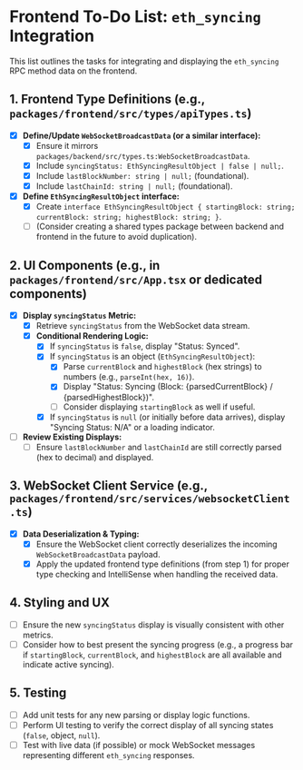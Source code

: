 # Frontend To-Do List: `eth_syncing` Integration

This list outlines the tasks for integrating and displaying the `eth_syncing` RPC method data on the frontend.

## 1. Frontend Type Definitions (e.g., `packages/frontend/src/types/apiTypes.ts`)
- [X] **Define/Update `WebSocketBroadcastData` (or a similar interface):**
    - [X] Ensure it mirrors `packages/backend/src/types.ts:WebSocketBroadcastData`.
    - [X] Include `syncingStatus: EthSyncingResultObject | false | null;`.
    - [X] Include `lastBlockNumber: string | null;` (foundational).
    - [X] Include `lastChainId: string | null;` (foundational).
- [X] **Define `EthSyncingResultObject` interface:**
    - [X] Create `interface EthSyncingResultObject { startingBlock: string; currentBlock: string; highestBlock: string; }`.
    - [ ] (Consider creating a shared types package between backend and frontend in the future to avoid duplication).

## 2. UI Components (e.g., in `packages/frontend/src/App.tsx` or dedicated components)
- [X] **Display `syncingStatus` Metric:**
    - [X] Retrieve `syncingStatus` from the WebSocket data stream.
    - [X] **Conditional Rendering Logic:**
        - [X] If `syncingStatus` is `false`, display "Status: Synced".
        - [X] If `syncingStatus` is an object (`EthSyncingResultObject`):
            - [X] Parse `currentBlock` and `highestBlock` (hex strings) to numbers (e.g., `parseInt(hex, 16)`).
            - [X] Display "Status: Syncing (Block: {parsedCurrentBlock} / {parsedHighestBlock})".
            - [ ] Consider displaying `startingBlock` as well if useful.
        - [X] If `syncingStatus` is `null` (or initially before data arrives), display "Syncing Status: N/A" or a loading indicator.
- [ ] **Review Existing Displays:**
    - [ ] Ensure `lastBlockNumber` and `lastChainId` are still correctly parsed (hex to decimal) and displayed.

## 3. WebSocket Client Service (e.g., `packages/frontend/src/services/websocketClient.ts`)
- [X] **Data Deserialization & Typing:**
    - [X] Ensure the WebSocket client correctly deserializes the incoming `WebSocketBroadcastData` payload.
    - [X] Apply the updated frontend type definitions (from step 1) for proper type checking and IntelliSense when handling the received data.

## 4. Styling and UX
- [ ] Ensure the new `syncingStatus` display is visually consistent with other metrics.
- [ ] Consider how to best present the syncing progress (e.g., a progress bar if `startingBlock`, `currentBlock`, and `highestBlock` are all available and indicate active syncing).

## 5. Testing
- [ ] Add unit tests for any new parsing or display logic functions.
- [ ] Perform UI testing to verify the correct display of all syncing states (`false`, object, `null`).
- [ ] Test with live data (if possible) or mock WebSocket messages representing different `eth_syncing` responses. 